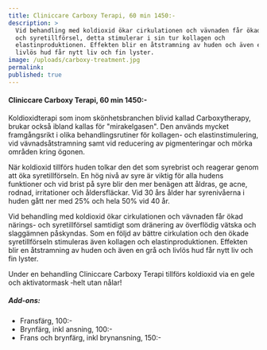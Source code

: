 ```yaml
---
title: Cliniccare Carboxy Terapi, 60 min 1450:-
description: >
  Vid behandling med koldioxid ökar cirkulationen och vävnaden får ökad närings-
  och syretillförsel, detta stimulerar i sin tur kollagen och
  elastinproduktionen. Effekten blir en åtstramning av huden och även en grå och
  livlös hud får nytt liv och fin lyster.
image: /uploads/carboxy-treatment.jpg
permalink:
published: true
---
```

#### Cliniccare Carboxy Terapi, 60 min 1450:-

Koldioxidterapi som inom skönhetsbranchen blivid kallad Carboxytherapy, brukar också ibland kallas för "mirakelgasen". Den används mycket framgångsrikt i olika behandlingsrutiner för kollagen- och elastinstimulering, vid vävnadsåtstramning samt vid reducering av pigmenteringar och mörka områden kring ögonen.

När koldioxid tillförs huden tolkar den det som syrebrist och reagerar genom att öka syretillförseln. En hög nivå av syre är viktig för alla hudens funktioner och vid brist på syre blir den mer benägen att åldras, ge acne, rodnad, irritationer och åldersfläckar. Vid 30 års ålder har syrenivåerna i huden gått ner med 25% och hela 50% vid 40 år.

Vid behandling med koldioxid ökar cirkulationen och vävnaden får ökad närings- och syretillförsel samtidigt som dränering av överflödig vätska och slaggämnen påskyndas. Som en följd av bättre cirkulation och den ökade syretillförseln stimuleras även kollagen och elastinproduktionen. Effekten blir en åtstramning av huden och även en grå och livlös hud får nytt liv och fin lyster.

Under en behandling Cliniccare Carboxy Terapi tillförs koldioxid via en gele och aktivatormask ‐helt utan nålar!

##### Add-ons:

* Fransfärg, 100:-
* Brynfärg, inkl ansning, 100:-
* Frans och brynfärg, inkl brynansning, 150:-